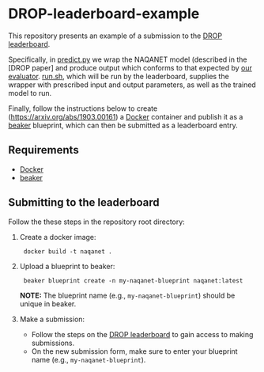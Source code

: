 # DROP-leaderboard-example

This repository presents an example of a submission to the  [DROP leaderboard](https://leaderboard.allenai.org/drop/submissions/public).

Specifically, in [predict.py](predict.py) we wrap the NAQANET model (described in the [DROP paper] and produce output which conforms to that expected by [our evaluator](https://github.com/allenai/allennlp/blob/master/allennlp/tools/drop_eval.py). 
[run.sh](run.sh), which will be run by the leaderboard, supplies the wrapper with prescribed input and output parameters, as well as the trained model to run.

Finally, follow the instructions below to create (https://arxiv.org/abs/1903.00161) a [Docker](https://www.docker.com) container and publish it as a [beaker](https://beaker.org/) blueprint, which can then be submitted as a leaderboard entry.

## Requirements

* [Docker](https://www.docker.com)
* [beaker](https://beaker.org/)

## Submitting to the leaderboard

Follow the these steps in the repository root directory:

1. Create a docker image:

        docker build -t naqanet .

2. Upload a blueprint to beaker:

        beaker blueprint create -n my-naqanet-blueprint naqanet:latest

   **NOTE:** The blueprint name (e.g., `my-naqanet-blueprint`) should be unique in beaker.

3. Make a submission:
   * Follow the steps on the [DROP leaderboard](https://leaderboard.allenai.org/drop/submissions/public) to gain access to making submissions.
   * On the new submission form, make sure to enter your blueprint name (e.g., `my-naqanet-blueprint`).



